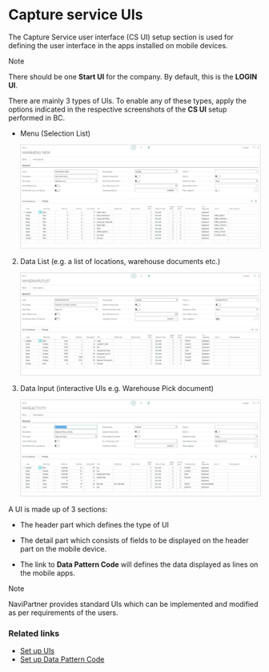 # Capture service UIs

The Capture Service user interface (CS UI) setup section is used for defining the user interface in the apps installed on mobile devices.

> [!Note]
> There should be one **Start UI** for the company. By default, this is the **LOGIN UI**.

There are mainly 3 types of UIs. To enable any of these types, apply the options indicated in the respective screenshots of the **CS UI** setup performed in BC.

- Menu (Selection List)

    ![example](../images/menu-type-ui.JPG)

2. Data List (e.g. a list of locations, warehouse documents etc.)

    ![example](../images/datalist-type-ui.JPG)

3. Data Input (interactive UIs e.g. Warehouse Pick document)

    ![example](../images/datainput-type.JPG)


A UI is made up of 3 sections:

- The header part which defines the type of UI

- The detail part which consists of fields to be displayed on the header part on the mobile device.

- The link to **Data Pattern Code** will defines the data displayed as lines on the mobile apps.



> [!Note]
> NaviPartner provides standard UIs which can be implemented and modified as per requirements of the users.



### Related links

- [Set up UIs](../howto/set-up-cs-uis.md)
- [Set up Data Pattern Code](../howto/set-up-datapatterncode.md)
